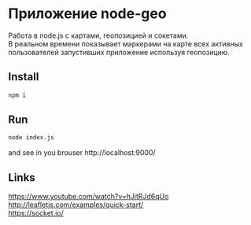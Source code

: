 # Приложение node-geo
Работа в node.js с картами, геопозицией и сокетами.
<br>
В реальном времени показывает маркерами на карте всех активных пользователей запустивших приложение используя геопозицию.

## Install
```sh
npm i
```

## Run
```sh
node index.js
```
and see in you brouser http://localhost:9000/

## Links
https://www.youtube.com/watch?v=hJitRJd6qUo
<br>
http://leafletjs.com/examples/quick-start/
<br>
https://socket.io/




